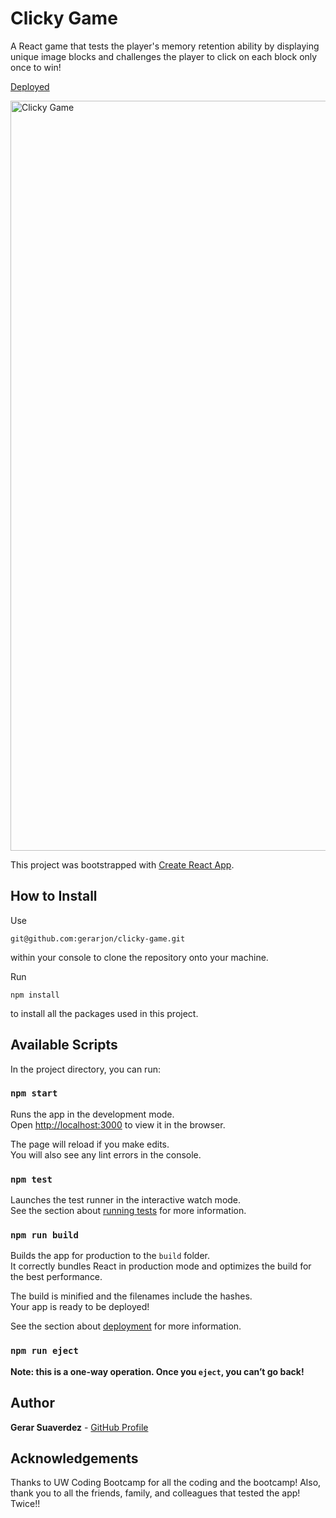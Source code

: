 # Clicky Game
A React game that tests the player's memory retention ability by displaying  unique image blocks and challenges the player to click on each block only once to win!

[Deployed](https://gerarjon.github.io/clicky-game)

<img width="1200" alt="Clicky Game" src="https://user-images.githubusercontent.com/47680567/70854595-a6b1da00-1e72-11ea-9042-0076770ea9cf.gif">



This project was bootstrapped with [Create React App](https://github.com/facebook/create-react-app).


## How to Install

Use 
```
git@github.com:gerarjon/clicky-game.git
```
within your console to clone the repository onto your machine.

Run 
```
npm install
```
to  install all the packages used in this project.


## Available Scripts

In the project directory, you can run:

### `npm start`

Runs the app in the development mode.<br />
Open [http://localhost:3000](http://localhost:3000) to view it in the browser.

The page will reload if you make edits.<br />
You will also see any lint errors in the console.

### `npm test`

Launches the test runner in the interactive watch mode.<br />
See the section about [running tests](https://facebook.github.io/create-react-app/docs/running-tests) for more information.

### `npm run build`

Builds the app for production to the `build` folder.<br />
It correctly bundles React in production mode and optimizes the build for the best performance.

The build is minified and the filenames include the hashes.<br />
Your app is ready to be deployed!

See the section about [deployment](https://facebook.github.io/create-react-app/docs/deployment) for more information.

### `npm run eject`

**Note: this is a one-way operation. Once you `eject`, you can’t go back!**

## Author

**Gerar Suaverdez** - [GitHub Profile](https://github.com/gerarjon)

## Acknowledgements
Thanks to UW Coding Bootcamp for all the coding and the bootcamp! Also, thank you to all the friends, family, and colleagues that tested the app!
Twice!!

